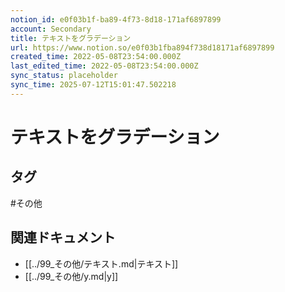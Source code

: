 ```yaml
---
notion_id: e0f03b1f-ba89-4f73-8d18-171af6897899
account: Secondary
title: テキストをグラデーション
url: https://www.notion.so/e0f03b1fba894f738d18171af6897899
created_time: 2022-05-08T23:54:00.000Z
last_edited_time: 2022-05-08T23:54:00.000Z
sync_status: placeholder
sync_time: 2025-07-12T15:01:47.502218
---
```

# テキストをグラデーション


## タグ

#その他 

## 関連ドキュメント

- [[../99_その他/テキスト.md|テキスト]]
- [[../99_その他/y.md|y]]
